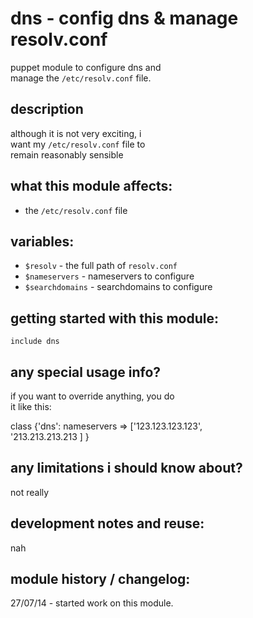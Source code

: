 dns - config dns & manage resolv.conf
=====================================

puppet module to configure dns and  
manage the `/etc/resolv.conf` file.  


description
-----------
although it is not very exciting, i   
want my `/etc/resolv.conf` file to   
remain reasonably sensible  


what this module affects:
-------------------------
  * the `/etc/resolv.conf` file


variables:
----------
  * `$resolv` - the full path of `resolv.conf`  
  * `$nameservers` - nameservers to configure
  * `$searchdomains` - searchdomains to configure


getting started with this module:
---------------------------------

```puppet  
include dns
```


any special usage info?
-----------------------

if you want to override anything, you do  
it like this:

class {'dns': 
  nameservers => ['123.123.123.123',  
                  '213.213.213.213 ]
}


any limitations i should know about?
------------------------------------
not really


development notes and reuse:
----------------------------
nah


module history / changelog:
---------------------------
27/07/14 - started work on this module.  
